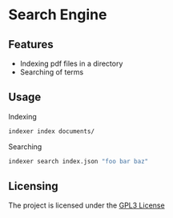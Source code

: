 # Search Engine

## Features
- Indexing pdf files in a directory  
- Searching of terms

## Usage

Indexing 
```bash
indexer index documents/
```

Searching
```bash
indexer search index.json "foo bar baz"
```

## Licensing
The project is licensed under the [GPL3 License](LICENSE)
